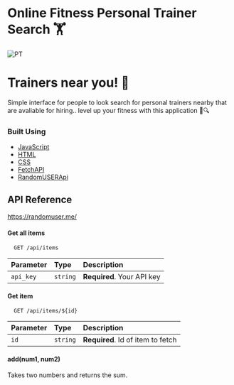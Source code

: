 # Online Fitness Personal Trainer Search 🏋️
![PT](https://user-images.githubusercontent.com/89810118/211116550-e89dab98-97de-4165-b6f8-e2a457931b0a.png)

# Trainers near you! 👀

Simple interface for people to look search for personal trainers nearby that are avaliable for hiring.. level up your fitness with this application 💪🔍

### Built Using

* [JavaScript](https://www.javascript.com/)
* [HTML](https://www.w3schools.com/html/)
* [CSS](https://web.dev/learn/css/)
* [FetchAPI](https://developer.mozilla.org/en-US/docs/Web/API/Fetch_API)
* [RandomUSERApi](https://randomuser.me/)

## API Reference
https://randomuser.me/
#### Get all items



```http
  GET /api/items
```

| Parameter | Type     | Description                |
| :-------- | :------- | :------------------------- |
| `api_key` | `string` | **Required**. Your API key |

#### Get item

```http
  GET /api/items/${id}
```

| Parameter | Type     | Description                       |
| :-------- | :------- | :-------------------------------- |
| `id`      | `string` | **Required**. Id of item to fetch |

#### add(num1, num2)

Takes two numbers and returns the sum.


